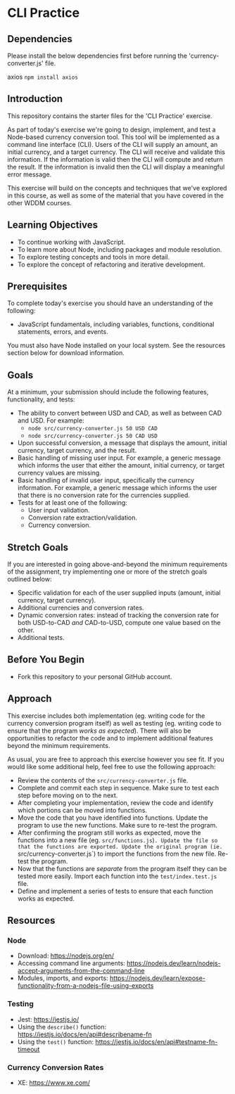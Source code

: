 # CLI Practice

## Dependencies
Please install the below dependencies first before running the 'currency-converter.js' file.

axios
`npm install axios`

## Introduction
This repository contains the starter files for the 'CLI Practice' exercise.

As part of today's exercise we're going to design, implement, and test a Node-based currency conversion tool. This tool will be implemented as a command line interface (CLI). Users of the CLI will supply an amount, an initial currency, and a target currency. The CLI will receive and validate this information. If the information is valid then the CLI will compute and return the result. If the information is invalid then the CLI will display a meaningful error message.

This exercise will build on the concepts and techniques that we've explored in this course, as well as some of the material that you have covered in the other WDDM courses.

## Learning Objectives
- To continue working with JavaScript.
- To learn more about Node, including packages and module resolution.
- To explore testing concepts and tools in more detail.
- To explore the concept of refactoring and iterative development.

## Prerequisites
To complete today's exercise you should have an understanding of the following:
- JavaScript fundamentals, including variables, functions, conditional statements, errors, and events.

You must also have Node installed on your local system. See the resources section below for download information.

## Goals
At a minimum, your submission should include the following features, functionality, and tests:
- The ability to convert between USD and CAD, as well as between CAD and USD. For example:
  - `node src/currency-converter.js 50 USD CAD`
  - `node src/currency-converter.js 50 CAD USD`
- Upon successful conversion, a message that displays the amount, initial currency, target currency, and the result.
- Basic handling of missing user input. For example, a generic message which informs the user that either the amount, initial currency, or target currency values are missing.
- Basic handling of invalid user input, specifically the currency information. For example, a generic message which informs the user that there is no conversion rate for the currencies supplied.
- Tests for at least one of the following:
  - User input validation.
  - Conversion rate extraction/validation.
  - Currency conversion.

## Stretch Goals
If you are interested in going above-and-beyond the minimum requirements of the assignment, try implementing one or more of the stretch goals outlined below:
- Specific validation for each of the user supplied inputs (amount, initial currency, target currency).
- Additional currencies and conversion rates.
- Dynamic conversion rates: instead of tracking the conversion rate for both USD-to-CAD _and_ CAD-to-USD, compute one value based on the other.
- Additional tests.

## Before You Begin
- Fork this repository to your personal GitHub account.

## Approach
This exercise includes both implementation (eg. writing code for the currency conversion program itself) as well as testing (eg. writing code to ensure that the program _works as expected_). There will also be opportunities to refactor the code and to implement additional features beyond the minimum requirements.

As usual, you are free to approach this exercise however you see fit. If you would like some additional help, feel free to use the following approach:

- Review the contents of the `src/currency-converter.js` file.
- Complete and commit each step in sequence. Make sure to test each step before moving on to the next.
- After completing your implementation, review the code and identify which portions can be moved into functions.
- Move the code that you have identified into functions. Update the program to use the new functions. Make sure to re-test the program.
- After confirming the program still works as expected, move the functions into a new file (eg. `src/functions.js`)`. Update the file so that the functions are exported. Update the original program (ie. `src/currency-converter.js`) to import the functions from the new file. Re-test the program.
- Now that the functions are _separate_ from the program itself they can be tested more easily. Import each function into the `test/index.test.js` file.
- Define and implement a series of tests to ensure that each function works as expected.

## Resources

### Node
- Download: https://nodejs.org/en/
- Accessing command line arguments: https://nodejs.dev/learn/nodejs-accept-arguments-from-the-command-line
- Modules, imports, and exports: https://nodejs.dev/learn/expose-functionality-from-a-nodejs-file-using-exports

### Testing
- Jest: https://jestjs.io/
- Using the `describe()` function: https://jestjs.io/docs/en/api#describename-fn
- Using the `test()` function: https://jestjs.io/docs/en/api#testname-fn-timeout

### Currency Conversion Rates
- XE: https://www.xe.com/
